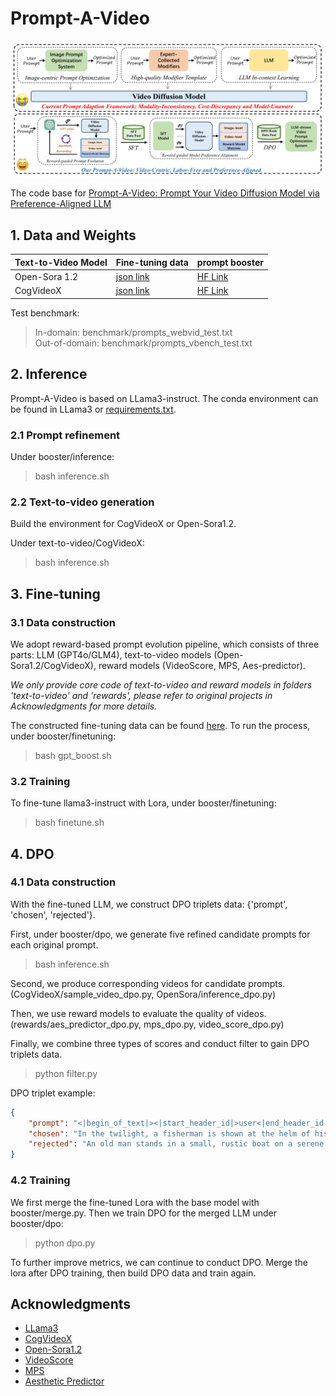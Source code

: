 # Prompt-A-Video

<img src="assets/teaser.png">

The code base for [Prompt-A-Video: Prompt Your Video Diffusion Model via Preference-Aligned LLM](https://arxiv.org/pdf/2412.15156)

## 1. Data and Weights

| Text-to-Video Model | Fine-tuning data | prompt booster |
| --- | --- | --- |
|Open-Sora 1.2 | [json link](https://huggingface.co/datasets/jiyatai/Prompt-A-Video-SFT-data/blob/main/OS_prompt_pairs_gpt4o_webvid.json) | [HF Link](https://huggingface.co/jiyatai/Prompt_A_Video_OS) |
|CogVideoX | [json link](https://huggingface.co/datasets/jiyatai/Prompt-A-Video-SFT-data/blob/main/CV_prompt_pairs_glm_webvid.json) | [HF Link](https://huggingface.co/jiyatai/Prompt_A_Video_CV) |

Test benchmark: 

> In-domain: benchmark/prompts_webvid_test.txt \
> Out-of-domain: benchmark/prompts_vbench_test.txt

## 2. Inference

Prompt-A-Video is based on LLama3-instruct. The conda environment can be found in LLama3 or [requirements.txt](requirements.txt).

### 2.1 Prompt refinement

Under booster/inference:

> bash inference.sh

### 2.2 Text-to-video generation

Build the environment for CogVideoX or Open-Sora1.2.

Under text-to-video/CogVideoX:

> bash inference.sh

## 3. Fine-tuning

### 3.1 Data construction

We adopt reward-based prompt evolution pipeline, which consists of three parts: LLM (GPT4o/GLM4), text-to-video models (Open-Sora1.2/CogVideoX), reward models (VideoScore, MPS, Aes-predictor).

*We only provide core code of text-to-video and reward models in folders 'text-to-video' and 'rewards', please refer to original projects in Acknowledgments for more details.*

The constructed fine-tuning data can be found [here](https://huggingface.co/datasets/jiyatai/Prompt-A-Video-SFT-data). To run the process, under booster/finetuning:

> bash gpt_boost.sh

### 3.2 Training

To fine-tune llama3-instruct with Lora, under booster/finetuning:

> bash finetune.sh

## 4. DPO

### 4.1 Data construction

With the fine-tuned LLM, we construct DPO triplets data: {'prompt', 'chosen', 'rejected'}.

First, under booster/dpo, we generate five refined candidate prompts for each original prompt.

> bash inference.sh

Second, we produce corresponding videos for candidate prompts. (CogVideoX/sample_video_dpo.py, OpenSora/inference_dpo.py)

Then, we use reward models to evaluate the quality of videos. (rewards/aes_predictor_dpo.py, mps_dpo.py, video_score_dpo.py)

Finally, we combine three types of scores and conduct filter to gain DPO triplets data. 

> python filter.py

DPO triplet example:

```json
{
    "prompt": "<|begin_of_text|><|start_header_id|>user<|end_header_id|>\n\nYou are an expert prompt optimizer for text-to-video models. You translate prompts written by humans into better prompts for the text-to-video models. Original prompt:\nFisherman in boat at sunset\nNew prompt:<|eot_id|><|start_header_id|>assistant<|end_header_id|>\n\n",
    "chosen": "In the twilight, a fisherman is shown at the helm of his boat on a peaceful lake. The sun has set, casting a warm orange glow across the water and the sky\u2019s soft colors. The water is still, reflecting the serene atmosphere of the evening. The boat is trimmed with the essentials for fishing, providing a sense of purpose and activity despite the tranquil setting. The focus is on the fisherman and the serene conditions around him.",
    "rejected": "An old man stands in a small, rustic boat on a serene lake in the calm of a warm sunset. The sky is ablaze with diverse hues of orange and pink, and the surrounding nature includes tall trees with green leaves. He is wearing a baseball cap, a sweater, and waders. In his hand, he holds a fishing pole, and the boat drifts gently across the lake's tranquil water. There is no other object inside the boat."
}
```

### 4.2 Training

We first merge the fine-tuned Lora with the base model with booster/merge.py. Then we train DPO for the merged LLM under booster/dpo:

> python dpo.py

To further improve metrics, we can continue to conduct DPO. Merge the lora after DPO training, then build DPO data and train again.

## Acknowledgments
* [LLama3](https://github.com/meta-llama/llama-cookbook)
* [CogVideoX](https://github.com/THUDM/CogVideo)
* [Open-Sora1.2](https://github.com/hpcaitech/Open-Sora)
* [VideoScore](https://github.com/TIGER-AI-Lab/VideoScore)
* [MPS](https://github.com/Kwai-Kolors/MPS)
* [Aesthetic Predictor](https://github.com/LAION-AI/aesthetic-predictor) 
